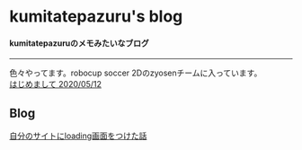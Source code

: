 # kumitatepazuru's blog
#### kumitatepazuruのメモみたいなブログ

------
色々やってます。robocup soccer 2Dのzyosenチームに入っています。
<br>
[はじめまして 2020/05/12](hi.md)

## Blog
[自分のサイトにloading画面をつけた話](blog/loading.md)